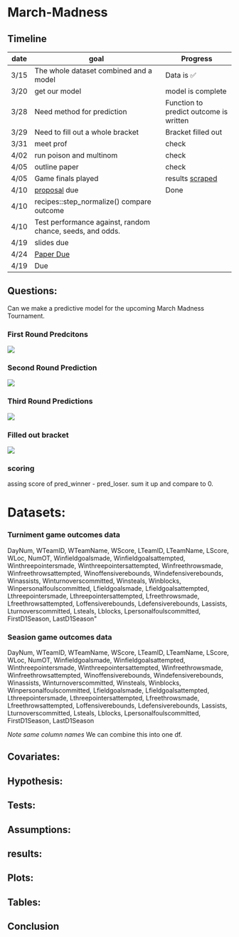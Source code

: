 # March-Madness

## Timeline
| date | goal | Progress|
| ---- | ---- | --- |
| 3/15 | The whole dataset combined and a model | Data is :white_check_mark: |
| 3/20 | get our model | model is complete |
| 3/28 |Need method for prediction| Function to predict outcome is written |
| 3/29 | Need to fill out a whole bracket | Bracket filled out |
| 3/31 | meet prof | check |
| 4/02 | run poison and multinom | check |
| 4/05 | outline paper | check |
| 4/05 | Game finals played | results [scraped](https://github.com/despresj/March-Madness/blob/main/R/scrape_finals.R) |
| 4/10 | [proposal](https://github.com/despresj/March-Madness/blob/main/proposal/proposal.pdf) due | Done |
| 4/10 | recipes::step_normalize() compare outcome |
| 4/10 | Test performance against, random chance, seeds, and odds. |
| 4/19 | slides due |
| 4/24 | [Paper Due](https://github.com/despresj/March-Madness/blob/main/paper/paper.pdf)| |
| 4/19 | Due |
## Questions:

Can we make a predictive model for the upcoming March Madness Tournament.

### First Round Predcitons
![](https://i.imgur.com/KG9rI9z.png)
### Second Round Prediction
![](https://i.imgur.com/0xgl8nh.png)
### Third Round Predictions
![](https://i.imgur.com/mEuNcPl.png)

### Filled out bracket
![](https://i.imgur.com/dCyHFlc.png)


### scoring

assing score of pred_winner - pred_loser. sum it up and compare to 0.

# Datasets:
### Turniment game outcomes data
DayNum, WTeamID, WTeamName, WScore, LTeamID, LTeamName, LScore, WLoc, NumOT, Winfieldgoalsmade, Winfieldgoalsattempted, Winthreepointersmade, Winthreepointersattempted, Winfreethrowsmade, Winfreethrowsattempted, Winoffensiverebounds, Windefensiverebounds, Winassists, Winturnoverscommitted, Winsteals, Winblocks, Winpersonalfoulscommitted, Lfieldgoalsmade, Lfieldgoalsattempted, Lthreepointersmade, Lthreepointersattempted, Lfreethrowsmade, Lfreethrowsattempted, Loffensiverebounds, Ldefensiverebounds, Lassists, Lturnoverscommitted, Lsteals, Lblocks, Lpersonalfoulscommitted, FirstD1Season, LastD1Season"

### Seasion game outcomes data 
DayNum, WTeamID, WTeamName, WScore, LTeamID, LTeamName, LScore, WLoc, NumOT, Winfieldgoalsmade, Winfieldgoalsattempted, Winthreepointersmade, Winthreepointersattempted, Winfreethrowsmade, Winfreethrowsattempted, Winoffensiverebounds, Windefensiverebounds, Winassists, Winturnoverscommitted, Winsteals, Winblocks, Winpersonalfoulscommitted, Lfieldgoalsmade, Lfieldgoalsattempted, Lthreepointersmade, Lthreepointersattempted, Lfreethrowsmade, Lfreethrowsattempted, Loffensiverebounds, Ldefensiverebounds, Lassists, Lturnoverscommitted, Lsteals, Lblocks, Lpersonalfoulscommitted, FirstD1Season, LastD1Season

*Note same column names*
We can combine this into one df.

## Covariates:

## Hypothesis:

## Tests:

## Assumptions:

## results:

## Plots:

## Tables:

## Conclusion
